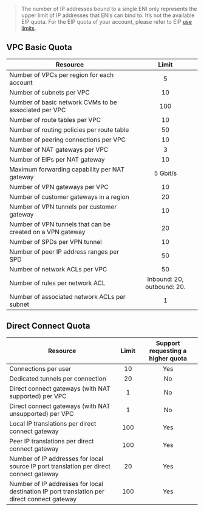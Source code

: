 > The number of IP addresses bound to a single ENI only represents the upper limit of IP addresses that ENIs can bind to. It’s not the available EIP quota. For the EIP quota of your account, please refer to EIP [use limits](https://intl.cloud.tencent.com/document/product/213/5733).

## VPC Basic Quota
| Resource | Limit | 
|---------|:---------:|
| Number of VPCs per region for each account | 5 | 
| Number of subnets per VPC | 10 | 
| Number of basic network CVMs to be associated per VPC | 100 |
| Number of route tables per VPC | 10 | 
| Number of routing policies per route table | 50 | 
| Number of peering connections per VPC | 10 | 
| Number of NAT gateways per VPC | 3 | 
| Number of EIPs per NAT gateway | 10 |
| Maximum forwarding capability per NAT gateway | 5 Gbit/s |
| Number of VPN gateways per VPC | 10	 | 
| Number of customer gateways in a region | 20 | 
| Number of VPN tunnels per customer gateway | 10 | 
| Number of VPN tunnels that can be created on a VPN gateway | 20 | 
| Number of SPDs per VPN tunnel | 10 | 
| Number of peer IP address ranges per SPD | 50 | 
| Number of network ACLs per VPC | 50 |
| Number of rules per network ACL | Inbound: 20, outbound: 20. |
| Number of associated network ACLs per subnet | 1 |

## Direct Connect Quota
| Resource | Limit | Support requesting a higher quota |
|------|:-----:|:-----:|
| Connections per user | 10 | Yes |
| Dedicated tunnels per connection | 20 | No |
| Direct connect gateways (with NAT supported) per VPC | 1 | No |
| Direct connect gateways (with NAT unsupported) per VPC | 1 | No |
| Local IP translations per direct connect gateway | 100 | Yes |
| Peer IP translations per direct connect gateway | 100 | Yes |
| Number of IP addresses for local source IP port translation per direct connect gateway | 20 | Yes |
| Number of IP addresses for local destination IP port translation per direct connect gateway | 100 | Yes |

